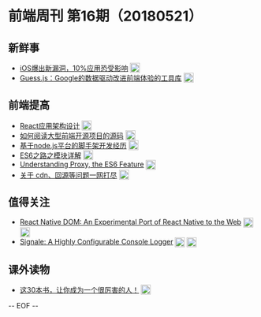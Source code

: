 # 前端周刊 第16期（20180521）

## 新鲜事
- [iOS爆出新漏洞，10%应用恐受影响](https://mp.weixin.qq.com/s?__biz=MzUxMzcxMzE5Ng==&mid=2247488904&idx=1&sn=6ae15c51cd2ffc01f01a8fb0e6a431be&chksm=f951a0cbce2629ddc1d9a6a3f49ead888876ebfa18ea0c5dbbe3948bc424c1d93c3d15959e2f#rd&utm_source=mife&utm_medium=article&utm_campaign=mifeweekly&utm_term=news) <img valign="top" width="auto" height="20" src="./assets/news.svg" />
- [Guess.js：Google的数据驱动改进前端体验的工具库](https://mp.weixin.qq.com/s?__biz=MzUxMzcxMzE5Ng==&mid=2247488898&idx=1&sn=9f90c0572da436aa7494f545e4d6cfd5&chksm=f951a0c1ce2629d72eef297afb92a9517991fa4ebe6e86491747c65d6a5fb988ae02ac4e8155#rd&utm_source=mife&utm_medium=article&utm_campaign=mifeweekly&utm_term=news) <img valign="top" width="auto" height="20" src="./assets/news.svg" />

## 前端提高
- [React应用架构设计](https://mp.weixin.qq.com/s/G3lQ1yo2CL4Ce92VY_m0xg?scene=25#wechat_redirect&utm_source=mife&utm_medium=article&utm_campaign=mifeweekly&utm_term=tutorial) <img valign="top" width="auto" height="20" src="./assets/tutorial.svg" />
- [如何阅读大型前端开源项目的源码](https://juejin.im/post/5afe3735518825426539afce?utm_medium=fe&utm_source=weixinqun&from=timeline&utm_source=mife&utm_medium=article&utm_campaign=mifeweekly&utm_term=opinion) <img valign="top" width="auto" height="20" src="./assets/opinion.svg" />
- [基于node.js平台的脚手架开发经历](https://mp.weixin.qq.com/s/MvP3GelJzbnY6ct-5u9bZA?utm_source=mife&utm_medium=article&utm_campaign=mifeweekly&utm_term=tutorial) <img valign="top" width="auto" height="20" src="./assets/tutorial.svg" />
- [ES6之路之模块详解](https://mp.weixin.qq.com/s/2ViqE4U5beZcKgIHVimuqg?utm_source=mife&utm_medium=article&utm_campaign=mifeweekly&utm_term=tutorial) <img valign="top" width="auto" height="20" src="./assets/tutorial.svg" />
- [Understanding Proxy, the ES6 Feature](https://www.atyantik.com/proxy-javascript-es6-feature/?utm_source=mife&utm_medium=article&utm_campaign=mifeweekly&utm_term=tutorial) <img valign="top" width="auto" height="20" src="./assets/tutorial.svg" />
- [关于 cdn、回源等问题一网打尽](https://juejin.im/post/5af46498f265da0b8d41f6a3?utm_source=mife&utm_medium=article&utm_campaign=mifeweekly&utm_term=tutorial) <img valign="top" width="auto" height="20" src="./assets/tutorial.svg" />

## 值得关注
- [React Native DOM: An Experimental Port of React Native to the Web](https://github.com/vincentriemer/react-native-dom?utm_source=mife&utm_medium=article&utm_campaign=mifeweekly&utm_term=github) <img valign="top" width="auto" height="20" src="./assets/github.svg" />  <img valign="top" width="auto" height="20" src="./assets/tools.svg" />
- [Signale: A Highly Configurable Console Logger](https://github.com/klauscfhq/signale?utm_source=mife&utm_medium=article&utm_campaign=mifeweekly&utm_term=tools) <img valign="top" width="auto" height="20" src="./assets/github.svg" />  <img valign="top" width="auto" height="20" src="./assets/tools.svg" />

## 课外读物
- [这30本书，让你成为一个很厉害的人！](https://www.toutiao.com/a6556732144700359176/?tt_from=weixin&utm_campaign=client_share&timestamp=1526660467&app=news_article&utm_source=weixin&iid=32667019577&utm_medium=toutiao_android&wxshare_count=1&utm_source=mife&utm_medium=article&utm_campaign=mifeweekly&utm_term=github) <img valign="top" width="auto" height="20" src="./assets/book.svg" />

-- EOF --